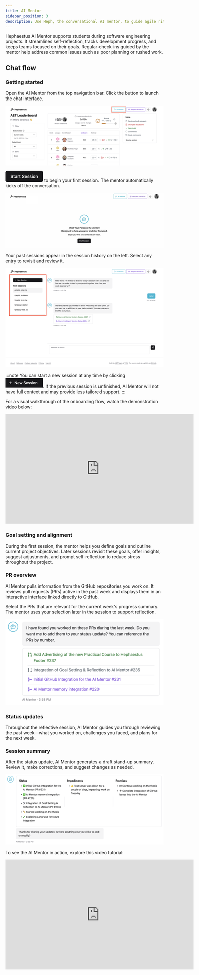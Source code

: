 ```yaml
---
title: AI Mentor
sidebar_position: 3
description: Use Heph, the conversational AI mentor, to guide agile rituals and reflective practice.
---
```


Hephaestus AI Mentor supports students during software engineering projects. It streamlines self-reflection, tracks development progress, and keeps teams focused on their goals. Regular check-ins guided by the mentor help address common issues such as poor planning or rushed work.

## Chat flow

### Getting started

Open the AI Mentor from the top navigation bar. Click the button to launch the chat interface.

![AI Mentor button](./mentor_button.png "AI Mentor button")

<img src="./start_session.png" alt="Start Session button" width="120" /> to begin your first session. The mentor automatically kicks off the conversation.

![Start session interface](./getting_started.png "Start session interface")

Your past sessions appear in the session history on the left. Select any entry to revisit and review it.

![Session history interface](./history.png "Session history interface")

:::note
You can start a new session at any time by clicking <img src="./new_session.png" alt="New Session button" width="120" />. If the previous session is unfinished, AI Mentor will not have full context and may provide less tailored support.
:::

For a visual walkthrough of the onboarding flow, watch the demonstration video below:

<iframe src="https://live.rbg.tum.de/w/artemisintro/59978?video_only=1&t=0" allowfullscreen="1" frameborder="0" width="600" height="350" style={{marginBottom: '25px'}}>
        A tutorial video demonstrating the initial interaction with the AI Mentor (TUM-Live).
</iframe>

### Goal setting and alignment

During the first session, the mentor helps you define goals and outline current project objectives. Later sessions revisit these goals, offer insights, suggest adjustments, and prompt self-reflection to reduce stress throughout the project.

### PR overview

AI Mentor pulls information from the GitHub repositories you work on. It reviews pull requests (PRs) active in the past week and displays them in an interactive interface linked directly to GitHub.

Select the PRs that are relevant for the current week's progress summary. The mentor uses your selection later in the session to support reflection.

![Overview of the last week's PRs](./pr_overview.png "Overview of the last week's PRs")

### Status updates

Throughout the reflective session, AI Mentor guides you through reviewing the past week—what you worked on, challenges you faced, and plans for the next week.

### Session summary

After the status update, AI Mentor generates a draft stand-up summary. Review it, make corrections, and suggest changes as needed.

![Summary of the progress](./summary.png "Summary of the progress")

To see the AI Mentor in action, explore this video tutorial:

<iframe src="https://live.rbg.tum.de/w/artemisintro/59979?video_only=1&t=0" allowfullscreen="1" frameborder="0" width="600" height="350" style={{marginBottom: '25px'}}>
        A tutorial video demonstrating the initial interaction with the AI Mentor (TUM-Live).
</iframe>